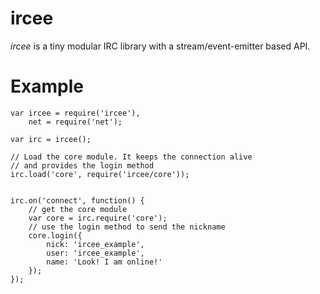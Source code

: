 # ircee 

_ircee_ is a tiny modular IRC library with a stream/event-emitter based API.

# Example

    var ircee = require('ircee'),
        net = require('net');

    var irc = ircee();

    // Load the core module. It keeps the connection alive
    // and provides the login method
    irc.load('core', require('ircee/core'));


    irc.on('connect', function() {
        // get the core module
        var core = irc.require('core');
        // use the login method to send the nickname
        core.login({
            nick: 'ircee_example',
            user: 'ircee_example',
            name: 'Look! I am online!'
        });
    });



